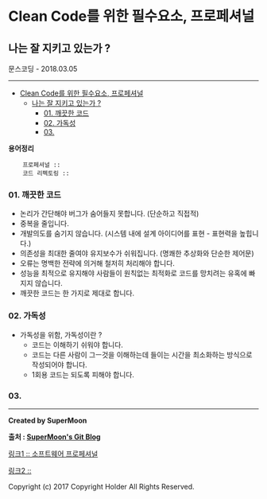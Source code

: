 # Clean Code를 위한 필수요소, 프로페셔널
## 나는 잘 지키고 있는가 ?

<div class="pull-right"> 문스코딩 - 2018.03.05 </div>

---

<!-- @import "[TOC]" {cmd="toc" depthFrom=1 depthTo=6 orderedList=false} -->
<!-- code_chunk_output -->

* [Clean Code를 위한 필수요소, 프로페셔널](#clean-code를-위한-필수요소-프로페셔널)
	* [나는 잘 지키고 있는가 ?](#나는-잘-지키고-있는가)
		* [01. 깨끗한 코드](#01-깨끗한-코드)
		* [02. 가독성](#02-가독성)
		* [03.](#03)

<!-- /code_chunk_output -->

**용어정리**
```
    프로페셔널 ::
    코드 리펙토링 ::
```

### 01. 깨끗한 코드

- 논리가 간단해야 버그가 숨어들지 못합니다. (단순하고 직접적)
- 중복을 줄입니다.
- 개발의도를 숨기지 않습니다. (시스템 내에 설계 아이디어를 표현 - 표현력을 높힙니다.)
- 의존성을 최대한 줄여야 유지보수가 쉬워집니다. (명쾌한 추상화와 단순한 제어문)
- 오류는 명백한 전략에 의거해 철저히 처리해야 합니다.
- 성능을 최적으로 유지해야 사람들이 원칙없는 최적화로 코드를 망치려는 유혹에 빠지지 않습니다.
- 깨끗한 코드는 한 가지로 제대로 합니다.

### 02. 가독성

- 가독성을 위함, 가독성이란 ?
    - 코드는 이해하기 쉬워야 합니다.
    - 코드는 다른 사람이 그ㅡ것을 이해하는데 들이는 시간을 최소화하는 방식으로 작성되어야 합니다.
    - 1회용 코드는 되도록 피해야 합니다.

### 03.

---

**Created by SuperMoon**

**출처 : [SuperMoon's Git Blog](https://github.com/jm921106)**

[링크1 :: 소프트웨어 프로페셔널 ](https://www.slideshare.net/jrogue/ss-38012889)

[링크2 :: ]()

Copyright (c) 2017 Copyright Holder All Rights Reserved.
